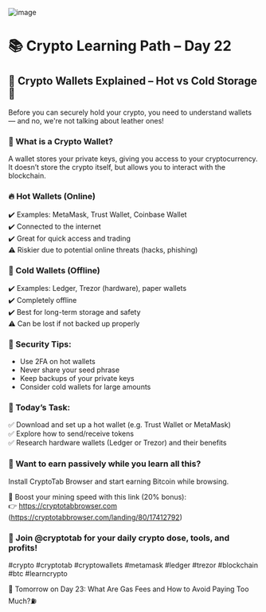 ![image](https://github.com/user-attachments/assets/04623f60-2e61-4f12-abb1-cc137707984e)
# 📚 Crypto Learning Path – Day 22
## 📍 Crypto Wallets Explained – Hot vs Cold Storage 🔐

Before you can securely hold your crypto, you need to understand wallets — and no, we're not talking about leather ones!

### 🔹 What is a Crypto Wallet?
A wallet stores your private keys, giving you access to your cryptocurrency. It doesn’t store the crypto itself, but allows you to interact with the blockchain.

### 🔥 Hot Wallets (Online)
✔️ Examples: MetaMask, Trust Wallet, Coinbase Wallet  
✔️ Connected to the internet  
✔️ Great for quick access and trading  
⚠️ Riskier due to potential online threats (hacks, phishing)

### 🧊 Cold Wallets (Offline)
✔️ Examples: Ledger, Trezor (hardware), paper wallets  
✔️ Completely offline  
✔️ Best for long-term storage and safety  
⚠️ Can be lost if not backed up properly

### 🧠 Security Tips:
- Use 2FA on hot wallets
- Never share your seed phrase
- Keep backups of your private keys
- Consider cold wallets for large amounts

### 🧪 Today’s Task:
✅ Download and set up a hot wallet (e.g. Trust Wallet or MetaMask)  
✅ Explore how to send/receive tokens  
✅ Research hardware wallets (Ledger or Trezor) and their benefits

### 🚀 Want to earn passively while you learn all this?
Install CryptoTab Browser and start earning Bitcoin while browsing.

🔗 Boost your mining speed with this link (20% bonus):  
👉 https://cryptotabbrowser.com (https://cryptotabbrowser.com/landing/80/17412792)

### 📢 Join @cryptotab for your daily crypto dose, tools, and profits!

#crypto #cryptotab #cryptowallets #metamask #ledger #trezor #blockchain #btc #learncrypto

📆 Tomorrow on Day 23: What Are Gas Fees and How to Avoid Paying Too Much?⛽️
